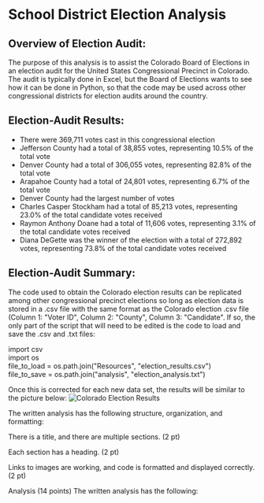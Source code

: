 # School District Election Analysis
## Overview of Election Audit:
The purpose of this analysis is to assist the Colorado Board of Elections in an election audit for the United States Congressional Precinct in Colorado. The audit is typically done in Excel, but the Board of Elections wants to see how it can be done in Python, so that the code may be used across other congressional districts for election audits around the country.

## Election-Audit Results:
* There were 369,711 votes cast in this congressional election 
* Jefferson County had a total of 38,855 votes, representing 10.5% of the total vote
* Denver County had a total of 306,055 votes, representing 82.8% of the total vote
* Arapahoe County had a total of 24,801 votes, representing 6.7% of the total vote
* Denver County had the largest number of votes 
* Charles Casper Stockham had a total of 85,213 votes, representing 23.0% of the total candidate votes received
* Raymon Anthony Doane had a total of 11,606 votes, representing 3.1% of the total candidate votes received
* Diana DeGette was the winner of the election with a total of 272,892 votes, representing 73.8% of the total candidate votes received

## Election-Audit Summary: 
The code used to obtain the Colorado election results can be replicated among other congressional precinct elections so long as election data is stored in a .csv file with the same format as the Colorado election .csv file (Column 1: "Voter ID", Column 2: "County", Column 3: "Candidate". If so, the only part of the script that will need to be edited is the code to load and save the .csv and .txt files:

import csv\
import os\
file_to_load = os.path.join("Resources", "election_results.csv")\
file_to_save = os.path.join("analysis", "election_analysis.txt")

Once this is corrected for each new data set, the results will be similar to the picture below:
![Colorado Election Results](https://user-images.githubusercontent.com/98576235/155270516-971301ab-cbf8-4065-9770-54e055a28652.png)



The written analysis has the following structure, organization, and formatting:

There is a title, and there are multiple sections. (2 pt)

Each section has a heading. (2 pt)

Links to images are working, and code is formatted and displayed correctly. (2 pt)

Analysis (14 points)
The written analysis has the following:
